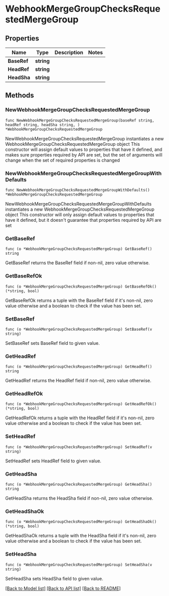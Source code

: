 # WebhookMergeGroupChecksRequestedMergeGroup

## Properties

Name | Type | Description | Notes
------------ | ------------- | ------------- | -------------
**BaseRef** | **string** |  | 
**HeadRef** | **string** |  | 
**HeadSha** | **string** |  | 

## Methods

### NewWebhookMergeGroupChecksRequestedMergeGroup

`func NewWebhookMergeGroupChecksRequestedMergeGroup(baseRef string, headRef string, headSha string, ) *WebhookMergeGroupChecksRequestedMergeGroup`

NewWebhookMergeGroupChecksRequestedMergeGroup instantiates a new WebhookMergeGroupChecksRequestedMergeGroup object
This constructor will assign default values to properties that have it defined,
and makes sure properties required by API are set, but the set of arguments
will change when the set of required properties is changed

### NewWebhookMergeGroupChecksRequestedMergeGroupWithDefaults

`func NewWebhookMergeGroupChecksRequestedMergeGroupWithDefaults() *WebhookMergeGroupChecksRequestedMergeGroup`

NewWebhookMergeGroupChecksRequestedMergeGroupWithDefaults instantiates a new WebhookMergeGroupChecksRequestedMergeGroup object
This constructor will only assign default values to properties that have it defined,
but it doesn't guarantee that properties required by API are set

### GetBaseRef

`func (o *WebhookMergeGroupChecksRequestedMergeGroup) GetBaseRef() string`

GetBaseRef returns the BaseRef field if non-nil, zero value otherwise.

### GetBaseRefOk

`func (o *WebhookMergeGroupChecksRequestedMergeGroup) GetBaseRefOk() (*string, bool)`

GetBaseRefOk returns a tuple with the BaseRef field if it's non-nil, zero value otherwise
and a boolean to check if the value has been set.

### SetBaseRef

`func (o *WebhookMergeGroupChecksRequestedMergeGroup) SetBaseRef(v string)`

SetBaseRef sets BaseRef field to given value.


### GetHeadRef

`func (o *WebhookMergeGroupChecksRequestedMergeGroup) GetHeadRef() string`

GetHeadRef returns the HeadRef field if non-nil, zero value otherwise.

### GetHeadRefOk

`func (o *WebhookMergeGroupChecksRequestedMergeGroup) GetHeadRefOk() (*string, bool)`

GetHeadRefOk returns a tuple with the HeadRef field if it's non-nil, zero value otherwise
and a boolean to check if the value has been set.

### SetHeadRef

`func (o *WebhookMergeGroupChecksRequestedMergeGroup) SetHeadRef(v string)`

SetHeadRef sets HeadRef field to given value.


### GetHeadSha

`func (o *WebhookMergeGroupChecksRequestedMergeGroup) GetHeadSha() string`

GetHeadSha returns the HeadSha field if non-nil, zero value otherwise.

### GetHeadShaOk

`func (o *WebhookMergeGroupChecksRequestedMergeGroup) GetHeadShaOk() (*string, bool)`

GetHeadShaOk returns a tuple with the HeadSha field if it's non-nil, zero value otherwise
and a boolean to check if the value has been set.

### SetHeadSha

`func (o *WebhookMergeGroupChecksRequestedMergeGroup) SetHeadSha(v string)`

SetHeadSha sets HeadSha field to given value.



[[Back to Model list]](../README.md#documentation-for-models) [[Back to API list]](../README.md#documentation-for-api-endpoints) [[Back to README]](../README.md)



